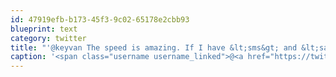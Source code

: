 ```yaml
---
id: 47919efb-b173-45f3-9c02-65178e2cbb93
blueprint: text
category: twitter
title: "'@keyvan The speed is amazing. If I have &lt;sms&gt; and &lt;say&gt;,  the sms come in as the voice is responding to me."
caption: '<span class="username username_linked">@<a href="https://twitter.com/keyvan" title="Keyvan Nayyeri">keyvan</a></span> The speed is amazing. If I have &lt;sms&gt; and &lt;say&gt;,  the sms come in as the voice is responding to me.'
---
```

